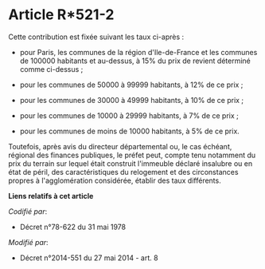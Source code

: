 # Article R*521-2

Cette contribution est fixée suivant les taux ci-après :

- pour Paris, les communes de la région d'Ile-de-France et les communes de 100000 habitants et au-dessus, à 15% du prix de
revient déterminé comme ci-dessus ;

- pour les communes de 50000 à 99999 habitants, à 12% de ce prix ;

- pour les communes de 30000 à 49999 habitants, à 10% de ce prix ;

- pour les communes de 10000 à 29999 habitants, à 7% de ce prix ;

- pour les communes de moins de 10000 habitants, à 5% de ce prix. 

Toutefois, après avis du directeur départemental ou, le cas échéant, régional des finances publiques, le préfet peut, compte
tenu notamment du prix du terrain sur lequel était construit l'immeuble déclaré insalubre ou en état de péril, des
caractéristiques du relogement et des circonstances propres à l'agglomération considérée, établir des taux différents.

**Liens relatifs à cet article**

_Codifié par_:

  - Décret n°78-622 du 31 mai 1978

_Modifié par_:

  - Décret n°2014-551 du 27 mai 2014 - art. 8
